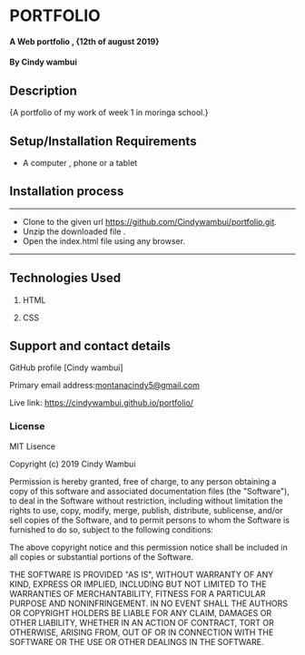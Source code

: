 # PORTFOLIO
#### A Web portfolio , {12th of august 2019}
#### By **Cindy wambui**
## Description
{A portfolio of my work of week 1 in moringa school.}

## Setup/Installation Requirements

+ A computer , phone or a tablet 

## Installation process
****
- Clone to the given url https://github.com/Cindywambui/portfolio.git.
- Unzip the downloaded file .
- Open the index.html file using any browser.

****

## Technologies Used
 1. HTML
 
 2. CSS
## Support and contact details
GitHub profile [Cindy wambui]

Primary email address:montanacindy5@gmail.com

Live link: https://cindywambui.github.io/portfolio/
### License
MIT Lisence

Copyright  (c) 2019  Cindy Wambui

Permission is hereby granted, free of charge, to any person obtaining a copy of this software and associated documentation files (the "Software"), to deal in the Software without restriction, including without limitation the rights to use, copy, modify, merge, publish, distribute, sublicense, and/or sell copies of the Software, and to permit persons to whom the Software is furnished to do so, subject to the following conditions:

The above copyright notice and this permission notice shall be included in all copies or substantial portions of the Software.

THE SOFTWARE IS PROVIDED "AS IS", WITHOUT WARRANTY OF ANY KIND, EXPRESS OR IMPLIED, INCLUDING BUT NOT LIMITED TO THE WARRANTIES OF MERCHANTABILITY, FITNESS FOR A PARTICULAR PURPOSE AND NONINFRINGEMENT. IN NO EVENT SHALL THE AUTHORS OR COPYRIGHT HOLDERS BE LIABLE FOR ANY CLAIM, DAMAGES OR OTHER LIABILITY, WHETHER IN AN ACTION OF CONTRACT, TORT OR OTHERWISE, ARISING FROM, OUT OF OR IN CONNECTION WITH THE SOFTWARE OR THE USE OR OTHER DEALINGS IN THE SOFTWARE.